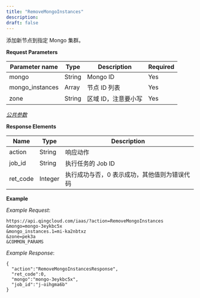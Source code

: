 ```yaml
---
title: "RemoveMongoInstances"
description: 
draft: false
---
```




添加新节点到指定 Mongo 集群。

**Request Parameters**

| Parameter name | Type | Description | Required |
| --- | --- | --- | --- |
| mongo | String | Mongo ID | Yes |
| mongo_instances | Array | 节点 ID 列表 | Yes |
| zone | String | 区域 ID，注意要小写 | Yes |

[_公共参数_](../../common/parameters.html#api-common-parameters)

**Response Elements**

| Name | Type | Description |
| --- | --- | --- |
| action | String | 响应动作 |
| job_id | String | 执行任务的 Job ID |
| ret_code | Integer | 执行成功与否，0 表示成功，其他值则为错误代码 |

**Example**

_Example Request_:

```
https://api.qingcloud.com/iaas/?action=RemoveMongoInstances
&mongo=mongo-3eykbc5x
&mongo_instances.1=mi-ka2nbtxz
&zone=pek3a
&COMMON_PARAMS
```

_Example Response_:

```
{
  "action":"RemoveMongoInstancesResponse",
  "ret_code":0,
  "mongo":"mongo-3eykbc5x",
  "job_id":"j-oihgma6b"
}
```
